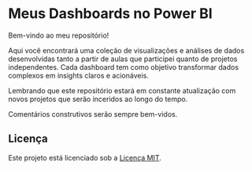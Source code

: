 # Meus Dashboards no Power BI

Bem-vindo ao meu repositório! 

Aqui você encontrará uma coleção de visualizações e análises de dados desenvolvidas tanto a partir de aulas que participei quanto de projetos independentes. Cada dashboard tem como objetivo transformar dados complexos em insights claros e acionáveis.

Lembrando que este repositório estará em constante atualização com novos projetos que serão inceridos ao longo do tempo.

Comentários construtivos serão sempre bem-vidos.

## Licença

Este projeto está licenciado sob a [Licença MIT](link_para_licença).

